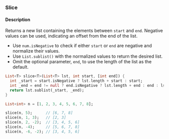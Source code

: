 ### Slice

#### Description



Returns a new list containing the elements between `start` and `end`.
Negative values can be used, indicating an offset from the end of the list.

- Use `num.isNegative` to check if either `start` or `end` are negative and normalize their values.
- Use `List.sublist()` with the normalized values to return the desired list.
- Omit the optional parameter, `end`, to use the length of the list as the default.

```dart
List<T> slice<T>(List<T> lst, int start, [int end]) {
  int _start = start.isNegative ? lst.length + start : start;
  int _end = end != null ? end.isNegative ? lst.length + end : end : lst.length;
  return lst.sublist(_start, _end);
}
```

```dart
List<int> n = [1, 2, 3, 4, 5, 6, 7, 8];

slice(n, 5);      // [6, 7, 8]
slice(n, 1, 3);   // [2, 3]
slice(n, 2, -2);  // [3, 4, 5, 6]
slice(n, -4);     // [5, 6, 7, 8]
slice(n, -6, -2); // [3, 4, 5, 6]
```
